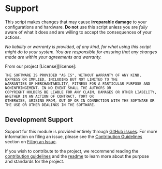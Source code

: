 # Support

This script makes changes that may cause **irreparable damage** to your configurations and hardware.  **Do not** use
this script unless you are *fully* aware of what it does and are willing to accept the consequences of your actions.

*No liability or warranty is provided, of any kind, for what using this script might do to your system.  You are
responsible for ensuring that any changes made are within your agreements and warranty.*

From our project [License][license]:

```
THE SOFTWARE IS PROVIDED "AS IS", WITHOUT WARRANTY OF ANY KIND, EXPRESS OR IMPLIED, INCLUDING BUT NOT LIMITED TO THE
WARRANTIES OF MERCHANTABILITY, FITNESS FOR A PARTICULAR PURPOSE AND NONINFRINGEMENT. IN NO EVENT SHALL THE AUTHORS OR
COPYRIGHT HOLDERS BE LIABLE FOR ANY CLAIM, DAMAGES OR OTHER LIABILITY, WHETHER IN AN ACTION OF CONTRACT, TORT OR
OTHERWISE, ARISING FROM, OUT OF OR IN CONNECTION WITH THE SOFTWARE OR THE USE OR OTHER DEALINGS IN THE SOFTWARE.
```

## Development Support

Support for this module is provided entirely through [GitHub issues][issues].  For more information on filing an
issue, please see the [Contribution Guidelines][contributing] section on [Filing an Issue][contributing-issue].

If you wish to contribute to the project, we recommend reading the [contribution guidelines][contributing] and the
[readme][readme] to learn more about the purpose and standards for the project.


[readme]:             https://github.com/andrewvaughan/retropie-configurator/blob/master/README.md
[contributing]:       https://github.com/andrewvaughan/retropie-configurator/blob/master/CONTRIBUTING.md
[contributing-issue]: https://github.com/andrewvaughan/retropie-configurator/blob/master/CONTRIBUTING.md#ways-to-contribute

[issues]:             https://github.com/andrewvaughan/retropie-configurator/issues
